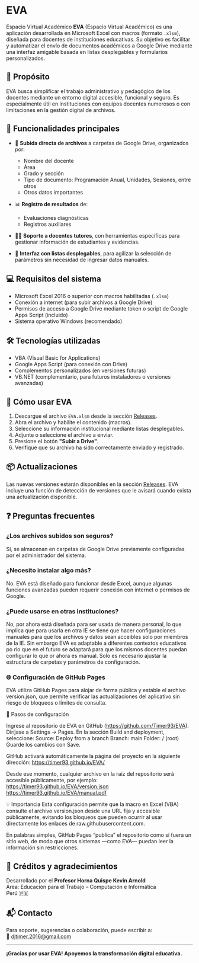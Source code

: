 # EVA
Espacio Virtual Académico
**EVA** (Espacio Virtual Académico) es una aplicación desarrollada en Microsoft Excel con macros (formato `.xlsm`), diseñada para docentes de instituciones educativas. Su objetivo es facilitar y automatizar el envío de documentos académicos a Google Drive mediante una interfaz amigable basada en listas desplegables y formularios personalizados.

## 🎯 Propósito

EVA busca simplificar el trabajo administrativo y pedagógico de los docentes mediante un entorno digital accesible, funcional y seguro. Es especialmente útil en instituciones con equipos docentes numerosos o con limitaciones en la gestión digital de archivos.

## 🧩 Funcionalidades principales

- 📁 **Subida directa de archivos** a carpetas de Google Drive, organizados por:
  - Nombre del docente
  - Área
  - Grado y sección
  - Tipo de documento: Programación Anual, Unidades, Sesiones, entre otros
  - Otros datos importantes
    
- 📊 **Registro de resultados** de:
  - Evaluaciones diagnósticas
  - Registros auxiliares

- 👨‍🏫 **Soporte a docentes tutores**, con herramientas específicas para gestionar información de estudiantes y evidencias.

- 🔽 **Interfaz con listas desplegables**, para agilizar la selección de parámetros sin necesidad de ingresar datos manuales.

## 💻 Requisitos del sistema

- Microsoft Excel 2016 o superior con macros habilitadas (`.xlsm`)
- Conexión a internet (para subir archivos a Google Drive)
- Permisos de acceso a Google Drive mediante token o script de Google Apps Script (incluido)
- Sistema operativo Windows (recomendado)

## 🛠 Tecnologías utilizadas

- VBA (Visual Basic for Applications)
- Google Apps Script (para conexión con Drive)
- Complementos personalizados (en versiones futuras)
- VB.NET (complementario, para futuros instaladores o versiones avanzadas)

## 🚀 Cómo usar EVA

1. Descargue el archivo `EVA.xlsm` desde la sección [Releases](https://github.com/usuario/EVA/releases).
2. Abra el archivo y habilite el contenido (macros).
3. Seleccione su información institucional mediante listas desplegables.
4. Adjunte o seleccione el archivo a enviar.
5. Presione el botón **"Subir a Drive"**.
6. Verifique que su archivo ha sido correctamente enviado y registrado.

## 📦 Actualizaciones

Las nuevas versiones estarán disponibles en la sección [Releases](https://github.com/usuario/EVA/releases). EVA incluye una función de detección de versiones que le avisará cuando exista una actualización disponible.

## ❓ Preguntas frecuentes

### ¿Los archivos subidos son seguros?
Sí, se almacenan en carpetas de Google Drive previamente configuradas por el administrador del sistema.

### ¿Necesito instalar algo más?
No. EVA está diseñado para funcionar desde Excel, aunque algunas funciones avanzadas pueden requerir conexión con internet o permisos de Google.

### ¿Puede usarse en otras instituciones?
No, por ahora está diseñada para ser usada de manera personal, lo que implica que para usarla en otra IE se tiene que hacer configuraciones manuales para que los archivos y datos sean acceibles solo por miembros de la IE. Sin embargo EVA es adaptable a diferentes contextos educativos po rlo que en el futuro se adaptará para que los mismos docentes puedan configurar lo que or ahora es manual. Solo es necesario ajustar la estructura de carpetas y parámetros de configuración.

### 🌐 Configuración de GitHub Pages

EVA utiliza GitHub Pages para alojar de forma pública y estable el archivo version.json, que permite verificar las actualizaciones del aplicativo sin riesgo de bloqueos o límites de consulta.

🔧 Pasos de configuración

Ingrese al repositorio de EVA en GitHub (https://github.com/Timer93/EVA).
Diríjase a Settings → Pages.
En la sección Build and deployment, seleccione:
Source: Deploy from a branch
Branch: main
Folder: / (root)
Guarde los cambios con Save.

GitHub activará automáticamente la página del proyecto en la siguiente dirección:
https://timer93.github.io/EVA/

Desde ese momento, cualquier archivo en la raíz del repositorio será accesible públicamente, por ejemplo:
https://timer93.github.io/EVA/version.json
https://timer93.github.io/EVA/manual.pdf

💡 Importancia
Esta configuración permite que la macro en Excel (VBA) consulte el archivo version.json desde una URL fija y accesible públicamente, evitando los bloqueos que pueden ocurrir al usar directamente los enlaces de raw.githubusercontent.com.

En palabras simples, GitHub Pages “publica” el repositorio como si fuera un sitio web, de modo que otros sistemas —como EVA— puedan leer la información sin restricciones.

## 🤝 Créditos y agradecimientos

Desarrollado por el **Profesor Horna Quispe Kevin Arnold**  
Área: Educación para el Trabajo – Computación e Informática  
Perú 🇵🇪

## 📬 Contacto

Para soporte, sugerencias o colaboración, puede escribir a:  
📧 djtimer.2016@gmail.com

---

**¡Gracias por usar EVA! Apoyemos la transformación digital educativa.**
